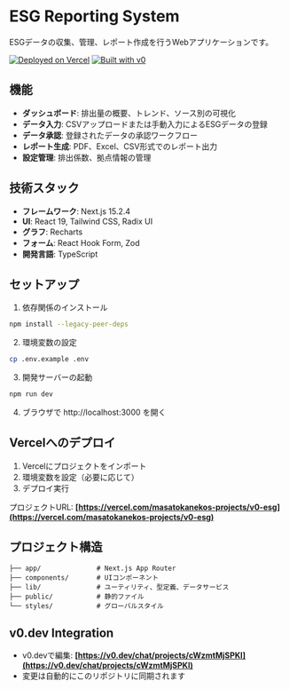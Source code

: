 # ESG Reporting System

ESGデータの収集、管理、レポート作成を行うWebアプリケーションです。

[![Deployed on Vercel](https://img.shields.io/badge/Deployed%20on-Vercel-black?style=for-the-badge&logo=vercel)](https://vercel.com/masatokanekos-projects/v0-esg)
[![Built with v0](https://img.shields.io/badge/Built%20with-v0.dev-black?style=for-the-badge)](https://v0.dev/chat/projects/cWzmtMjSPKl)

## 機能

- **ダッシュボード**: 排出量の概要、トレンド、ソース別の可視化
- **データ入力**: CSVアップロードまたは手動入力によるESGデータの登録
- **データ承認**: 登録されたデータの承認ワークフロー
- **レポート生成**: PDF、Excel、CSV形式でのレポート出力
- **設定管理**: 排出係数、拠点情報の管理

## 技術スタック

- **フレームワーク**: Next.js 15.2.4
- **UI**: React 19, Tailwind CSS, Radix UI
- **グラフ**: Recharts
- **フォーム**: React Hook Form, Zod
- **開発言語**: TypeScript

## セットアップ

1. 依存関係のインストール
```bash
npm install --legacy-peer-deps
```

2. 環境変数の設定
```bash
cp .env.example .env
```

3. 開発サーバーの起動
```bash
npm run dev
```

4. ブラウザで http://localhost:3000 を開く

## Vercelへのデプロイ

1. Vercelにプロジェクトをインポート
2. 環境変数を設定（必要に応じて）
3. デプロイ実行

プロジェクトURL: **[https://vercel.com/masatokanekos-projects/v0-esg](https://vercel.com/masatokanekos-projects/v0-esg)**

## プロジェクト構造

```
├── app/              # Next.js App Router
├── components/       # UIコンポーネント
├── lib/              # ユーティリティ、型定義、データサービス
├── public/           # 静的ファイル
└── styles/           # グローバルスタイル
```

## v0.dev Integration

- v0.devで編集: **[https://v0.dev/chat/projects/cWzmtMjSPKl](https://v0.dev/chat/projects/cWzmtMjSPKl)**
- 変更は自動的にこのリポジトリに同期されます